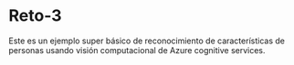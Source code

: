 # Reto-3
Este es un ejemplo super básico de reconocimiento de características de personas usando visión computacional de Azure cognitive services.
